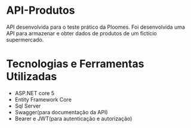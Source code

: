 # API-Produtos
API desenvolvida para o teste prático da Ploomes. 
Foi desenvolvida uma API para armazenar e obter dados de produtos de um fictício supermercado.  

# Tecnologias e Ferramentas Utilizadas
- ASP.NET core 5
- Entity Framework Core
- Sql Server
- Swagger(para documentação da API)
- Bearer e JWT(para autenticação e autorização)


